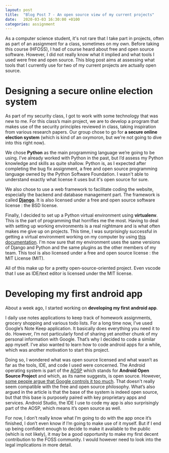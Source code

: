 ```yaml
---
layout: post
title:  "Blog Post 7 - An open source view of my current projects"
date:   2020-03-03 16:30:00 +0100
categories: assignment
---
```


As a computer science student, it's not rare that I take part in projects, often as part of an assignment for a class, sometimes on my own.
Before taking this course (HFOSS), I had of course heard about free and open source software.
However, I did not really know what it implied and what tools I used were free and open source.
This blog post aims at assessing what tools that I currently use for two of my current projects are actually open source.

# Designing a secure online election system

As part of my security class, I got to work with some technology that was new to me.
For this class’s main project, we are to develop a program that makes use of the security principles reviewed in class, taking inspiration from various research papers.
Our group chose to go for **a secure online election system** (which is kind of an oxymoron, but we're not going to dive into this right now).

We chose **Python** as the main programming language we’re going to be using.
I’ve already worked with Python in the past, but I’d assess my Python knowledge and skills as quite shallow.
Python is, as I expected after completing the bug fix assignment, a free and open source programming language owned by the Python Software Foundation.
I wasn't able to understand exactly what license it uses but it's open source for sure.

We also chose to use a web framework to facilitate coding the website, especially the backend and database management part.
The framework is called [**Django**][django].
It is also licensed under a free and open source software license : the BSD license.

Finally, I decided to set up a Python virtual environment using **virtualenv**.
This is the part of programming that horrifies me the most.
Having to deal with setting up working environments is a real nightmare and is what often makes me give up on projects.
This time, I was surprisingly successful in getting a virtual environment working on my computer by using [this documentation][venv].
I'm now sure that my environment uses the same versions of Django and Python and the same plugins as the other members of my team.
This tool is also licensed under a free and open source license : the MIT License (MIT).

All of this make up for a pretty open-source-oriented project.
Even vscode that I use as IDE/text editor is licensed under the MIT license.

# Developing my first android app

About a week ago, I started working on **developing my first android app**.

I daily use notes applications to keep track of homework assignments, grocery shopping and various todo lists.
For a long time now, I’ve used Google’s Note Keep application.
It basically does everything you need it to do.
However, I’m not particularly fond of sharing yet another chunk of my personal information with Google.
That’s why I decided to code a similar app myself.
I’ve also wanted to learn how to code android apps for a while, which was another motivation to start this project.

Doing so, I wondered what was open source licensed and what wasn’t as far as the tools, IDE, and code I used were concerned.
The Android operating system is part of the [AOSP][aosp] which stands for **Android Open Source Project** and which, as its name suggests, is open source.
However, [some people argue that Google controls it too much][android-google].
That doesn't really seem compatible with the free and open source philosophy.
What’s also argued in the article is that the base of the system is indeed open source, but that this base is purposely paired with key proprietary apps and services.
Android Studio, the IDE I use to code my app is also surprisingly part of the AOSP, which means it’s open source as well.

For now, I don’t really know what I’m going to do with the app once it’s finished, I don’t even know if I’m going to make use of it myself.
But if I end up being confident enough to decide to make it available to the public (which is not likely), it may be a good opportunity to make my first decent contribution to the FOSS community.
I would however need to look into the legal implications in more detail.

[django]: https://www.djangoproject.com/
[venv]: https://packaging.python.org/guides/installing-using-pip-and-virtual-environments/
[aosp]: https://source.android.com
[android-google]: https://arstechnica.com/gadgets/2018/07/googles-iron-grip-on-android-controlling-open-source-by-any-means-necessary/
